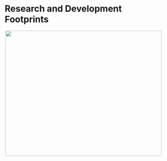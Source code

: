 # Research and Development Footprints

<p align="center">
  <img width="500" height="400" src="https://github.com/mossydidar/Research-and-Development-Footprints/blob/master/img/research-paper-writing.jpg">
</p>
